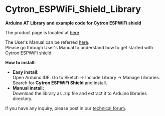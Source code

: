 # Cytron_ESPWiFi_Shield_Library

<strong>Arduino AT Library and example code for Cytron ESPWiFi shield</strong>

The product page is located at <a href="http://www.cytron.com.my/p-shield-esp-wifi" target="_blank">here</a>.

The User's Manual can be referred  <a href="https://docs.google.com/document/d/1LFCe6MTNQh_0EBHRgc0f6n_hDLNUG8sFuM53oBJG8eE/view" target="_blank">here</a>.</br>
Please go through User's Manual to understand how to get started with Cytron ESPWiFi shield.

<strong>How to install:</strong><br/>
<ul>
<li><strong>Easy install:</strong></br>
Open Arduino IDE. Go to Sketch -> Include Library -> Manage Libraries. Search for <strong>Cytron ESPWiFi Shield</strong> and install.
<li><strong>Manual install:</strong></br>
Download the library as .zip file and extract it to Arduino libraries directory.
</li>
</ul>

If you have any inquiry, please post in our <a href="http://forum.cytron.com.my/" target="_blank">technical forum</a>.

